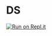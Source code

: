 # DS
[![Run on Repl.it](https://repl.it/badge/github/M-K-coder/DS)](https://repl.it/github/M-K-coder/DS) 

